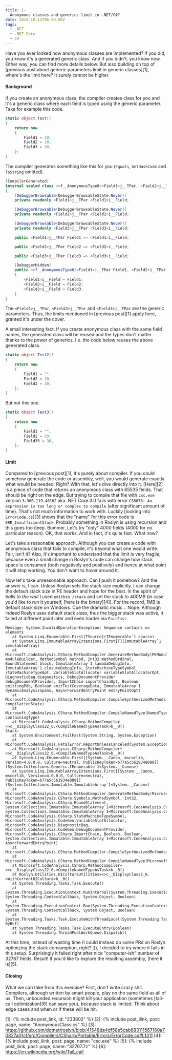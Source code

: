 ```yaml
---
title: |-
  Anonymous classes and generics limit in .NET/C#?
date: 2019-10-14T06:50:00Z
tags:
  - .NET
  - .NET Core
  - C#
---
```

Have you ever looked how anonymous classes are implemented? If you did, you know it's a generated generic class. And if you didn't, you know now. Either way, you can find more details below. But also building on top of [previous post about generic parameters limit in generic classes][1], where's the limit here? It surely cannot be higher.

<!-- excerpt -->

#### Background

If you create an anonymous class, the compiler creates class for you and it's a generic class where each field is typed using the generic parameter. Take for example this code.

```csharp
static object Test()
{
	return new
	{
		Field1 = 10,
		Field2 = 20,
		Field3 = 30,
	};
}
```

The compiler generates something like this for you (`Equals`, `GetHashCode` and `ToString` omitted).

```csharp
[CompilerGenerated]
internal sealed class <>f__AnonymousType0<<Field1>j__TPar, <Field2>j__TPar, <Field3>j__TPar>
{
	[DebuggerBrowsable(DebuggerBrowsableState.Never)]
	private readonly <Field1>j__TPar <Field1>i__Field;

	[DebuggerBrowsable(DebuggerBrowsableState.Never)]
	private readonly <Field2>j__TPar <Field2>i__Field;

	[DebuggerBrowsable(DebuggerBrowsableState.Never)]
	private readonly <Field3>j__TPar <Field3>i__Field;

	public <Field1>j__TPar Field1 => <Field1>i__Field;

	public <Field2>j__TPar Field2 => <Field2>i__Field;

	public <Field3>j__TPar Field3 => <Field3>i__Field;

	[DebuggerHidden]
	public <>f__AnonymousType0(<Field1>j__TPar Field1, <Field2>j__TPar Field2, <Field3>j__TPar Field3)
	{
		<Field1>i__Field = Field1;
		<Field2>i__Field = Field2;
		<Field3>i__Field = Field3;
	}
}
```

The `<Field1>j__TPar`, `<Field2>j__TPar` and `<Field3>j__TPar` are the generic parameters. Thus, the limits mentioned in [previous post][1] apply here, granted it's under the cover.

A small interesting fact. If you create anonymous class with the same field names, the generated class will be reused and the types don't matter thanks to the power of generics. I.e. the code below reuses the above generated class.

```csharp
static object Test2()
{
	return new
	{
		Field1 = "",
		Field2 = 20,
		Field3 = 30,
	};
}
```

But not this one.

```csharp
static object Test3()
{
	return new
	{
		Field1 = "",
		Field2 = 20,
		Field33 = 30,
	};
}
```

#### Limit

Compared to [previous post][1], it's purely about compiler. If you could somehow generate the code or assembly, well, you would generate exactly what would be needed. Right? With that, let's dive directly into it. [Here][2] is a piece of code that returns an anonymous class with 65535 fields. That should be right on the edge. But trying to compile that file with `csc.exe` version `3.300.119.46102` aka .NET Core 3.0 fails with error `CS8078: An expression is too long or complex to compile` (after significant amount of time). That's not much information to work with. Luckily [looking into `ErrorCode.cs`][3] shows that the "name" for this error code is `ERR_InsufficientStack`. Probably something in Roslyn is using recursion and this goes too deep. Bummer. Let's try "only" 4000 fields (4000 for no particular reason). OK, that works. And in fact, it's quite fast. What now?

Let's take a reasonable approach. Although you can create a code with anonymous class that fails to compile, it's beyond what one would write. Fair, isn't it? Also, it's important to understand that the limit is very fragile, because even a small change in Roslyn's code can change how stack space is consumed (both negatively and positively) and hence at what point it will stop working. You don't want to hover around it.

Now let's take unreasonable approach. Can I push it somehow? And the answer is, I can. Unless Roslyn sets the stack size explicitly, I can change the default stack size in PE header and hope for the best. In the spirit of _balls to the wall_ I used `editbin /stack` and set the stack to 400MB (in case you'd like to run it yourself, [here is the binary][4]). For the record, 1MB is default stack size on Windows. Cue the dramatic music... Nope. Although indeed Roslyn uses default stack sizes, thus the bigger stack was active, it failed at different point later and even harder via `FailFast`.

```text
Message: System.InvalidOperationException: Sequence contains no elements
   at System.Linq.Enumerable.First[TSource](IEnumerable`1 source)
   at System.Linq.ImmutableArrayExtensions.First[T](ImmutableArray`1 immutableArray)
   at Microsoft.CodeAnalysis.CSharp.MethodCompiler.GenerateMethodBody(PEModuleBuilder moduleBuilder, MethodSymbol method, Int32 methodOrdinal, BoundStatement block, ImmutableArray`1 lambdaDebugInfo, ImmutableArray`1 closureDebugInfo, StateMachineTypeSymbol stateMachineTypeOpt, VariableSlotAllocator variableSlotAllocatorOpt, DiagnosticBag diagnostics, DebugDocumentProvider debugDocumentProvider, ImportChain importChainOpt, Boolean emittingPdb, Boolean emitTestCoverageData, ImmutableArray`1 dynamicAnalysisSpans, AsyncForwardEntryPoint entryPointOpt)
   at Microsoft.CodeAnalysis.CSharp.MethodCompiler.CompileSynthesizedMethods(TypeCompilationState compilationState)
   at Microsoft.CodeAnalysis.CSharp.MethodCompiler.CompileNamedType(NamedTypeSymbol containingType)
   at Microsoft.CodeAnalysis.CSharp.MethodCompiler.<>c__DisplayClass22_0.<CompileNamedTypeAsTask>b__0()
Stack:
   at System.Environment.FailFast(System.String, System.Exception)
   at Microsoft.CodeAnalysis.FatalError.ReportUnlessCanceled(System.Exception)
   at Microsoft.CodeAnalysis.CSharp.MethodCompiler+<>c__DisplayClass22_0.<CompileNamedTypeAsTask>b__0()
   at System.Linq.Enumerable.First[[System.__Canon, mscorlib, Version=4.0.0.0, Culture=neutral, PublicKeyToken=b77a5c561934e089]](System.Collections.Generic.IEnumerable`1<System.__Canon>)
   at System.Linq.ImmutableArrayExtensions.First[[System.__Canon, mscorlib, Version=4.0.0.0, Culture=neutral, PublicKeyToken=b77a5c561934e089]](System.Collections.Immutable.ImmutableArray`1<System.__Canon>)
   at Microsoft.CodeAnalysis.CSharp.MethodCompiler.GenerateMethodBody(Microsoft.CodeAnalysis.CSharp.Emit.PEModuleBuilder, Microsoft.CodeAnalysis.CSharp.Symbols.MethodSymbol, Int32, Microsoft.CodeAnalysis.CSharp.BoundStatement, System.Collections.Immutable.ImmutableArray`1<Microsoft.CodeAnalysis.CodeGen.LambdaDebugInfo>, System.Collections.Immutable.ImmutableArray`1<Microsoft.CodeAnalysis.CodeGen.ClosureDebugInfo>, Microsoft.CodeAnalysis.CSharp.StateMachineTypeSymbol, Microsoft.CodeAnalysis.CodeGen.VariableSlotAllocator, Microsoft.CodeAnalysis.DiagnosticBag, Microsoft.CodeAnalysis.CodeGen.DebugDocumentProvider, Microsoft.CodeAnalysis.CSharp.ImportChain, Boolean, Boolean, System.Collections.Immutable.ImmutableArray`1<Microsoft.CodeAnalysis.CodeGen.SourceSpan>, AsyncForwardEntryPoint)
   at Microsoft.CodeAnalysis.CSharp.MethodCompiler.CompileSynthesizedMethods(Microsoft.CodeAnalysis.CSharp.TypeCompilationState)
   at Microsoft.CodeAnalysis.CSharp.MethodCompiler.CompileNamedType(Microsoft.CodeAnalysis.CSharp.Symbols.NamedTypeSymbol)
   at Microsoft.CodeAnalysis.CSharp.MethodCompiler+<>c__DisplayClass22_0.<CompileNamedTypeAsTask>b__0()
   at Roslyn.Utilities.UICultureUtilities+<>c__DisplayClass5_0.<WithCurrentUICulture>b__0()
   at System.Threading.Tasks.Task.Execute()
   at System.Threading.ExecutionContext.RunInternal(System.Threading.ExecutionContext, System.Threading.ContextCallback, System.Object, Boolean)
   at System.Threading.ExecutionContext.Run(System.Threading.ExecutionContext, System.Threading.ContextCallback, System.Object, Boolean)
   at System.Threading.Tasks.Task.ExecuteWithThreadLocal(System.Threading.Tasks.Task ByRef)
   at System.Threading.Tasks.Task.ExecuteEntry(Boolean)
   at System.Threading.ThreadPoolWorkQueue.Dispatch()
```

At this time, instead of wasting time (I could instead do some PRs on Roslyn optimizing the stack consumption, right? ;)), I decided to try where it fails in this setup. Surprisingly it failed right after nice "computer-ish" number of 32767 fields. Result! If you'd like to explore the resulting assembly, [here it is][5].

#### Closing

What we can take from this exercise? First, don't write crazy shit. Compilers, although written by smart people, play on the same field as all of us. Then, unbounded recursion might kill your application (sometimes [tail-call optimization][6] can save you), because stack is limited. Think about edge cases and when or if these will be hit.

[1]: {% include post_link, id: "233802" %}
[2]: {% include post_ilink, post: page, name: "AnonymousClass.cs" %}
[3]: https://github.com/dotnet/roslyn/blob/41548da4df58e5cab883111567160a70827a01cf/src/Compilers/CSharp/Portable/Errors/ErrorCode.cs#L1311
[4]: {% include post_ilink, post: page, name: "csc.exe" %}
[5]: {% include post_ilink, post: page, name: "32767.7z" %}
[6]: https://en.wikipedia.org/wiki/Tail_call